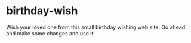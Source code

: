 # birthday-wish
Wish your loved one from this small birthday wishing web site. Go ahead and make some changes and use it
